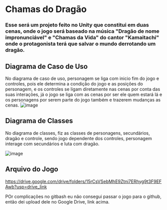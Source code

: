 # Chamas do Dragão

### Esse será um projeto feito no Unity que constitui em duas cenas, onde o jogo será baseado na música "Dragão de nome impronunciável" e "Chamas da Vida" do cantor "Kamaitachi" onde o protagonista terá que salvar o mundo derrotando um dragão.

## Diagrama de Caso de Uso
No diagrama de caso de uso, personagem se liga com inicio fim do jogo e controles, pois ele determina a condição do jogo e as posições do personagem, e os controles se ligam diretamente nas cenas por conta das suas interações, já o jogo se liga com as cenas por ser ele quem estará lá e os personagens por serem parte do jogo também e trazerem mudanças as cenas.
![image](https://github.com/GuilhermeM777/Dragao-de-nome-impronunciavel/assets/127865701/5275a018-3735-4771-a140-261dc58cd9da)


## Diagrama de Classes
No diagrama de classes, fiz as classes de personagens, secundários, dragão e controle, sendo jogo dependente dos controles, personagem interage com secundários e luta com dragão.

![image](https://github.com/GuilhermeM777/Dragao-de-nome-impronunciavel/assets/127865701/575eea7e-a929-4103-ba1b-251b7f14d6a5)


## Arquivo do Jogo
https://drive.google.com/drive/folders/15rCsVSebMhE9Ztni7ERhyg9t3F9EFAwb?usp=drive_link

POr complicações no gitbash eu não consegui passar o jogo para o github, então dei upload dele no Google Drive, link acima.
